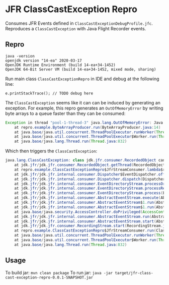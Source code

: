 # JFR ClassCastException Repro

Consumes JFR Events defined in `ClassCastExceptionDebugProfile.jfc`. Reproduces a `ClassCastException` with Java Flight 
Recorder events.

## Repro

```
java -version
openjdk version "14-ea" 2020-03-17
OpenJDK Runtime Environment (build 14-ea+34-1452)
OpenJDK 64-Bit Server VM (build 14-ea+34-1452, mixed mode, sharing)
```

Run main class `ClassCastExceptionRepro` in IDE and debug at the following line:

`e.printStackTrace(); // TODO debug here`

The `ClassCastException` seems like it can can be induced by generating an exception. For example, this repro generates 
an `OutOfMemoryError` by writing byte arrays to a queue faster than they can be consumed:

````java
Exception in thread "pool-1-thread-3" java.lang.OutOfMemoryError: Java heap space
	at repro.example.ByteArrayProducer.run(ByteArrayProducer.java:14)
	at java.base/java.util.concurrent.ThreadPoolExecutor.runWorker(ThreadPoolExecutor.java:1130)
	at java.base/java.util.concurrent.ThreadPoolExecutor$Worker.run(ThreadPoolExecutor.java:630)
	at java.base/java.lang.Thread.run(Thread.java:832)
````

Which then triggers the `ClassCastException`:

```java
java.lang.ClassCastException: class jdk.jfr.consumer.RecordedObject cannot be cast to class jdk.jfr.consumer.RecordedThread (jdk.jfr.consumer.RecordedObject and jdk.jfr.consumer.RecordedThread are in module jdk.jfr of loader 'bootstrap')
	at jdk.jfr/jdk.jfr.consumer.RecordedObject.getThread(RecordedObject.java:961)
	at repro.example.ClassCastExceptionRepro$JfrStreamConsumer.lambda$run$0(ClassCastExceptionRepro.java:33)
	at jdk.jfr/jdk.jfr.internal.consumer.Dispatcher$EventDispatcher.offer(Dispatcher.java:52)
	at jdk.jfr/jdk.jfr.internal.consumer.Dispatcher.dispatch(Dispatcher.java:165)
	at jdk.jfr/jdk.jfr.internal.consumer.EventDirectoryStream.processOrdered(EventDirectoryStream.java:211)
	at jdk.jfr/jdk.jfr.internal.consumer.EventDirectoryStream.processRecursionSafe(EventDirectoryStream.java:139)
	at jdk.jfr/jdk.jfr.internal.consumer.EventDirectoryStream.process(EventDirectoryStream.java:97)
	at jdk.jfr/jdk.jfr.internal.consumer.AbstractEventStream.execute(AbstractEventStream.java:243)
	at jdk.jfr/jdk.jfr.internal.consumer.AbstractEventStream$1.run(AbstractEventStream.java:265)
	at jdk.jfr/jdk.jfr.internal.consumer.AbstractEventStream$1.run(AbstractEventStream.java:262)
	at java.base/java.security.AccessController.doPrivileged(AccessController.java:391)
	at jdk.jfr/jdk.jfr.internal.consumer.AbstractEventStream.run(AbstractEventStream.java:262)
	at jdk.jfr/jdk.jfr.internal.consumer.AbstractEventStream.start(AbstractEventStream.java:222)
	at jdk.jfr/jdk.jfr.consumer.RecordingStream.start(RecordingStream.java:329)
	at repro.example.ClassCastExceptionRepro$JfrStreamConsumer.run(ClassCastExceptionRepro.java:43)
	at java.base/java.util.concurrent.ThreadPoolExecutor.runWorker(ThreadPoolExecutor.java:1130)
	at java.base/java.util.concurrent.ThreadPoolExecutor$Worker.run(ThreadPoolExecutor.java:630)
	at java.base/java.lang.Thread.run(Thread.java:832)
```

## Usage

To build jar: `mvn clean package`
To run jar: `java -jar target/jfr-class-cast-exception-repro-0.0.1-SNAPSHOT.jar`
